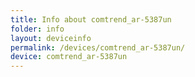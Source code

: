 ```yaml
---
title: Info about comtrend_ar-5387un
folder: info
layout: deviceinfo
permalink: /devices/comtrend_ar-5387un/
device: comtrend_ar-5387un
---
```

